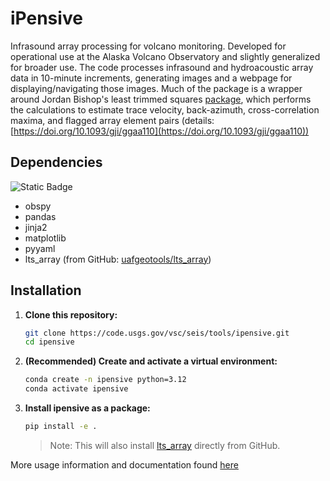 # iPensive
Infrasound array processing for volcano monitoring. Developed for operational use at the Alaska Volcano Observatory and slightly generalized for broader use. The code processes infrasound and hydroacoustic array data in 10-minute increments, generating images and a webpage for displaying/navigating those images. Much of the package is a wrapper around Jordan Bishop's least trimmed squares [package](https://uaf-lts-array.readthedocs.io/en/master/index.html#), which performs the calculations to estimate trace velocity, back-azimuth, cross-correlation maxima, and flagged array element pairs (details: [https://doi.org/10.1093/gji/ggaa110](https://doi.org/10.1093/gji/ggaa110))

## Dependencies
![Static Badge](https://img.shields.io/badge/3.10%20%7C%203.11%20%7C%203.12-blue?label=Python)

- obspy
- pandas
- jinja2
- matplotlib
- pyyaml
- lts_array (from GitHub: [uafgeotools/lts_array](https://github.com/uafgeotools/lts_array))

## Installation

1. **Clone this repository:**
    ```bash
    git clone https://code.usgs.gov/vsc/seis/tools/ipensive.git
    cd ipensive
    ```

2. **(Recommended) Create and activate a virtual environment:**
    ```bash
    conda create -n ipensive python=3.12
    conda activate ipensive
    ```

3. **Install ipensive as a package:**
    ```bash
    pip install -e .
    ```

    >Note: This will also install [lts_array](https://github.com/uafgeotools/lts_array) directly from GitHub.

More usage information and documentation found [here](/docs/index.md)